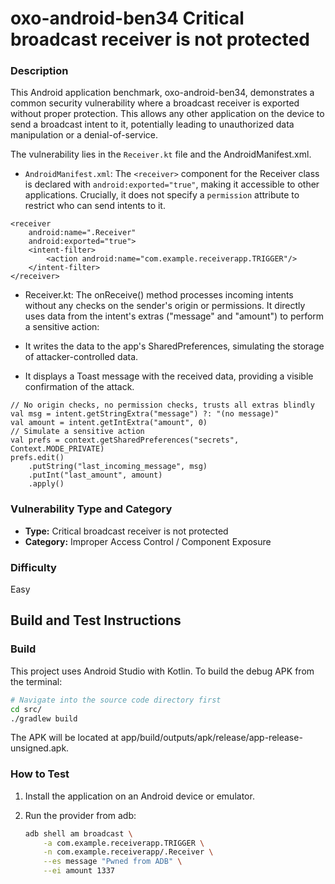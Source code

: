 # oxo-android-ben34 Critical broadcast receiver is not protected

### Description

This Android application benchmark, oxo-android-ben34, demonstrates a common security vulnerability where a broadcast receiver is exported without proper protection. This allows any other application on the device to send a broadcast intent to it, potentially leading to unauthorized data manipulation or a denial-of-service.

The vulnerability lies in the `Receiver.kt` file and the AndroidManifest.xml.

- `AndroidManifest.xml`: The `<receiver>` component for the Receiver class is declared with `android:exported="true"`, making it accessible to other applications. Crucially, it does not specify a `permission` attribute to restrict who can send intents to it.

```
<receiver
    android:name=".Receiver"
    android:exported="true">
    <intent-filter>
        <action android:name="com.example.receiverapp.TRIGGER"/>
    </intent-filter>
</receiver>
```

- Receiver.kt: The onReceive() method processes incoming intents without any checks on the sender's origin or permissions. It directly uses data from the intent's extras ("message" and "amount") to perform a sensitive action:

- It writes the data to the app's SharedPreferences, simulating the storage of attacker-controlled data.

- It displays a Toast message with the received data, providing a visible confirmation of the attack.


```
// No origin checks, no permission checks, trusts all extras blindly
val msg = intent.getStringExtra("message") ?: "(no message)"
val amount = intent.getIntExtra("amount", 0)
// Simulate a sensitive action
val prefs = context.getSharedPreferences("secrets", Context.MODE_PRIVATE)
prefs.edit()
    .putString("last_incoming_message", msg)
    .putInt("last_amount", amount)
    .apply()
```

### Vulnerability Type and Category
-   **Type:** Critical broadcast receiver is not protected
-   **Category:** Improper Access Control / Component Exposure

### Difficulty
Easy

## Build and Test Instructions

### Build
This project uses Android Studio with Kotlin. To build the debug APK from the terminal:
```bash
# Navigate into the source code directory first
cd src/
./gradlew build
```
The APK will be located at app/build/outputs/apk/release/app-release-unsigned.apk.

### How to Test

1. Install the application on an Android device or emulator.

2. Run the provider from adb:
    ```bash
    adb shell am broadcast \
        -a com.example.receiverapp.TRIGGER \
        -n com.example.receiverapp/.Receiver \
        --es message "Pwned from ADB" \
        --ei amount 1337
   ```